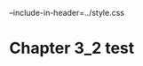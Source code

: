 
–include-in-header=../style.css
<link href="../style.css" rel="stylesheet"></link>
<link href="../b.js" rel="stylesheet"></link>
<link rel="stylesheet" href="../style.css">

# Chapter 3_2 test
